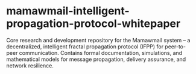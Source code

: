 # mamawmail-intelligent-propagation-protocol-whitepaper
Core research and development repository for the Mamawmail system – a decentralized, intelligent fractal propagation protocol (IFPP) for peer-to-peer communication.  Contains formal documentation, simulations, and mathematical models for message propagation, delivery assurance, and network resilience.
